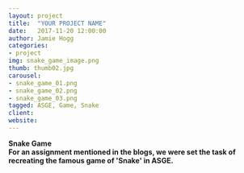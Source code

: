 ```yaml
---
layout: project
title:  "YOUR PROJECT NAME"
date:   2017-11-20 12:00:00
author: Jamie Hogg
categories:
- project
img: snake_game_image.png
thumb: thumb02.jpg
carousel:
- snake_game_01.png
- snake_game_02.png
- snake_game_03.png
tagged: ASGE, Game, Snake
client: 
website: 
---
```

<B>Snake Game<B><BR>
For an assignment mentioned in the blogs, we were set the task of recreating the famous game of 'Snake' in ASGE.
